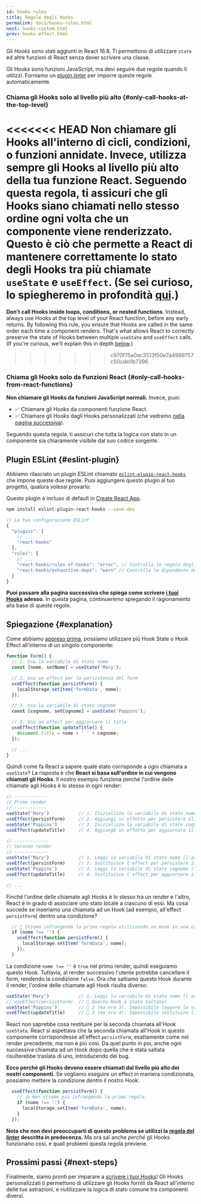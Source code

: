 ```yaml
---
id: hooks-rules
title: Regole degli Hooks
permalink: docs/hooks-rules.html
next: hooks-custom.html
prev: hooks-effect.html
---
```


Gli *Hooks* sono stati aggiunti in React 16.8. Ti permettono di utilizzare `state` ed altre funzioni di React senza dover scrivere una classe.

Gli Hooks sono funzioni JavaScript, ma devi seguire due regole quando li utilizzi. Forniamo un [plugin linter](https://www.npmjs.com/package/eslint-plugin-react-hooks) per imporre queste regole automaticamente.

### Chiama gli Hooks solo al livello più alto {#only-call-hooks-at-the-top-level}

<<<<<<< HEAD
**Non chiamare gli Hooks all'interno di cicli, condizioni, o funzioni annidate.** Invece, utilizza sempre gli Hooks al livello più alto della tua funzione React. Seguendo questa regola, ti assicuri che gli Hooks siano chiamati nello stesso ordine ogni volta che un componente viene renderizzato. Questo è ciò che permette a React di mantenere correttamente lo stato degli Hooks tra più chiamate `useState` e `useEffect`. (Se sei curioso, lo spiegheremo in profondità [qui](#explanation).)
=======
**Don't call Hooks inside loops, conditions, or nested functions.** Instead, always use Hooks at the top level of your React function, before any early returns. By following this rule, you ensure that Hooks are called in the same order each time a component renders. That's what allows React to correctly preserve the state of Hooks between multiple `useState` and `useEffect` calls. (If you're curious, we'll explain this in depth [below](#explanation).)
>>>>>>> c970f75a0ac3513f50e7a4989757c50cde0b7396

### Chiama gli Hooks solo da Funzioni React {#only-call-hooks-from-react-functions}

**Non chiamare gli Hooks da funzioni JavaScript normali.** Invece, puoi:

* ✅ Chiamare gli Hooks da componenti funzione React.
* ✅ Chiamare gli Hooks dagli Hooks personalizzati (che vedremo [nella pagina successiva](/docs/hooks-custom.html)).

Seguendo questa regola, ti assicuri che tutta la logica con stato in un componente sia chiaramente visibile dal suo codice sorgente.

## Plugin ESLint {#eslint-plugin}

Abbiamo rilasciato un plugin ESLint chiamato [`eslint-plugin-react-hooks`](https://www.npmjs.com/package/eslint-plugin-react-hooks) che impone queste due regole. Puoi aggiungere questo plugin al tuo progetto, qualora volessi provarlo:

Questo plugin è incluso di default in [Create React App](/docs/create-a-new-react-app.html#create-react-app).

```bash
npm install eslint-plugin-react-hooks --save-dev
```

```js
// La tua configurazione ESLint
{
  "plugins": [
    // ...
    "react-hooks"
  ],
  "rules": {
    // ...
    "react-hooks/rules-of-hooks": "error", // Controlla le regole degli Hooks
    "react-hooks/exhaustive-deps": "warn" // Controlla le dipendenze dell'effect
  }
}
```

**Puoi passare alla pagina successiva che spiega come scrivere [i tuoi Hooks](/docs/hooks-custom.html) adesso.** In questa pagina, continueremo spiegando il ragionamento alla base di queste regole.

## Spiegazione {#explanation}

Come abbiamo [appreso prima](/docs/hooks-state.html#tip-using-multiple-state-variables), possiamo utilizzare più Hook State o Hook Effect all'interno di un singolo componente:

```js
function Form() {
  // 1. Usa la variabile di stato nome
  const [nome, setNome] = useState('Mary');

  // 2. Usa un effect per la persistenza del form
  useEffect(function persistForm() {
    localStorage.setItem('formData', nome);
  });

  // 3. Usa la variabile di stato cognome
  const [cognome, setCognome] = useState('Poppins');

  // 4. Usa un effect per aggiornare il title
  useEffect(function updateTitle() {
    document.title = nome + ' ' + cognome;
  });

  // ...
}
```

Quindi come fa React a sapere quale stato corrisponde a ogni chiamata a `useState`? La risposta è che **React si basa sull'ordine in cui vengono chiamati gli Hooks**. Il nostro esempio funziona perché l'ordine delle chiamate agli Hooks è lo stesso in ogni render:

```js
// ------------
// Primo render
// ------------
useState('Mary')           // 1. Inizializza la variabile di stato nome con 'Mary'
useEffect(persistForm)     // 2. Aggiungi un effetto per persistere il form
useState('Poppins')        // 3. Inizializza la variabile di stato cognome con 'Poppins'
useEffect(updateTitle)     // 4. Aggiunge un effetto per aggiornare il title

// -------------
// Secondo render
// -------------
useState('Mary')           // 1. Leggi la variabile di stato nome (l'argomento è ignorato)
useEffect(persistForm)     // 2. Sostituisce l'effect per persistere il form
useState('Poppins')        // 3. Leggi la variabile di stato cognome (l'argomento è ignorato)
useEffect(updateTitle)     // 4. Sostituisce l'effect per aggiornare il title

// ...
```

Finché l'ordine delle chiamate agli Hooks è lo stesso tra un render e l'altro, React è in grado di associare uno stato locale a ciascuno di essi. Ma cosa succede se inseriamo una chiamata ad un Hook (ad esempio, all'effect `persistForm`) dentro una condizione?

```js
  // 🔴 Stiamo infrangendo la prima regola utilizzando un Hook in una condizione
  if (nome !== '') {
    useEffect(function persistForm() {
      localStorage.setItem('formData', nome);
    });
  }
```

La condizione `nome !== ''` è `true` nel primo render, quindi eseguiamo questo Hook. Tuttavia, al render successivo l'utente potrebbe cancellare il form, rendendo la condizione `false`. Ora che saltiamo questo Hook durante il render, l'ordine delle chiamate agli Hook risulta diverso:

```js
useState('Mary')           // 1. Leggi la variabile di stato nome (l'argomento è ignorato)
// useEffect(persistForm)  // 🔴 Questo Hook è stato saltato!
useState('Poppins')        // 🔴 2 (ma era 3). Impossibile leggere la variabile di stato cognome
useEffect(updateTitle)     // 🔴 3 (ma era 4). Impossibile sostituire l'effect per aggiornare il title
```

React non saprebbe cosa restituire per la seconda chiamata all'Hook `useState`. React si aspettava che la seconda chiamata all'Hook in questo componente corrispondesse all'effect `persistForm`, esattamente come nel render precedente, ma non è più così. Da quel punto in poi, anche ogni successiva chiamata ad un Hook dopo quella che è stata saltata risulterebbe traslata di uno, introducendo dei bug.

**Ecco perché gli Hooks devono essere chiamati dal livello più alto dei nostri componenti.** Se vogliamo eseguire un effect in maniera condizionata, possiamo mettere la condizione *dentro* il nostro Hook:

```js
  useEffect(function persistForm() {
    // 👍 Non stiamo più infrangendo la prima regola
    if (nome !== '') {
      localStorage.setItem('formData', nome);
    }
  });
```

**Nota che non devi preoccuparti di questo problema se utilizzi la [regola del linter](https://www.npmjs.com/package/eslint-plugin-react-hooks) descritta in predecenza.** Ma ora sai anche *perché* gli Hooks funzionano così, e quali problemi questa regola previene.

## Prossimi passi {#next-steps}

Finalmente, siamo pronti per imparare a [scrivere i tuoi Hooks](/docs/hooks-custom.html)! Gli Hooks personalizzati ti permettono di utilizzare gli Hooks forniti da React all'interno delle tue astrazioni, e riutilizzare la logica di stato comune tra componenti diversi.
